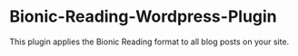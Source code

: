 # Bionic-Reading-Wordpress-Plugin
This plugin applies the Bionic Reading format to all blog posts on your site.
